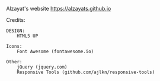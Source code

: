 

Alzayat's website https://alzayats.github.io


Credits:

	DESIGN:
		HTML5 UP

	Icons:
		Font Awesome (fontawesome.io)

	Other:
		jQuery (jquery.com)
		Responsive Tools (github.com/ajlkn/responsive-tools)
